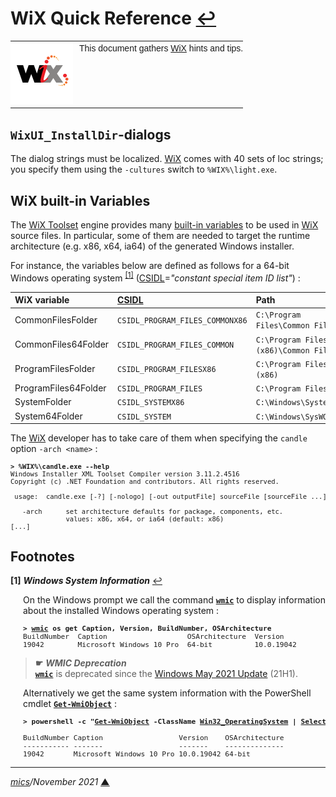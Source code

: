 # <span id="top">WiX Quick Reference</span> <span style="size:25%;"><a href="README.md">↩</a></span>

<table style="font-family:Helvetica,Arial;font-size:14px;line-height:1.6;">
  <tr>
  <td style="border:0;padding:0 10px 0 0;min-width:100px;"><a href="https://wixtoolset.org/" rel="external"><img style="border:0;" src="./docs/wixtoolset.png" width="100" alt="Deno logo"/></a></td>
  <td style="border:0;padding:0;vertical-align:text-top;">This document gathers <a href="https://wixtoolset.org/" rel="external">WiX</a> hints and tips.
  </td>
  </tr>
</table>

## `WixUI_InstallDir`-dialogs

The dialog strings must be localized. [WiX][wix_toolset] comes with 40 sets of loc strings; you specify them using the `-cultures` switch to `%WIX%\light.exe`.

## <span id="vars">WiX built-in Variables</span>

The [WiX Toolset][wix_toolset] engine provides many [built-in variables](https://wixtoolset.org/documentation/manual/v3/bundle/bundle_built_in_variables.html) to be used in [WiX][wix_toolset] source files. In particular, some of them are needed to target the runtime architecture (e.g. x86, x64, ia64) of the generated Windows installer.

For instance, the variables below are defined as follows for a 64-bit Windows operating system <sup id="anchor_01"><a href="#footnote_01">[1]</a></sup> ([CSIDL]=*"constant special item ID list"*) :

| WiX variable         | [CSIDL]                         | Path |
|:---------------------|:--------------------------------|:-----|
| CommonFilesFolder    | `CSIDL_PROGRAM_FILES_COMMONX86` | `C:\Program Files\Common Files` |
| CommonFiles64Folder  | `CSIDL_PROGRAM_FILES_COMMON`    | `C:\Program Files (x86)\Common Files` |
| ProgramFilesFolder   | `CSIDL_PROGRAM_FILESX86`        | `C:\Program Files (x86)` |
| ProgramFiles64Folder | `CSIDL_PROGRAM_FILES`           | `C:\Program Files` |
| SystemFolder         | `CSIDL_SYSTEMX86`               | `C:\Windows\System32` |
| System64Folder       | `CSIDL_SYSTEM`                  | `C:\Windows\SysWOW64` |

The [WiX][wix_toolset] developer has to take care of them when specifying the `candle` option `-arch <name>` :

<pre style="font-size:75%;">
<b>&gt; %WIX%\candle.exe --help</b>
Windows Installer XML Toolset Compiler version 3.11.2.4516
Copyright (c) .NET Foundation and contributors. All rights reserved.

 usage:  candle.exe [-?] [-nologo] [-out outputFile] sourceFile [sourceFile ...] [@responseFile]

   -arch      set architecture defaults for package, components, etc.
              values: x86, x64, or ia64 (default: x86)
[...]
</pre>

## <span id="footnotes">Footnotes</span>

<b name="footnote_01">[1]</b> ***Windows System Information*** [↩](#anchor_01)

<p style="margin:0 0 1em 20px;">
On the Windows prompt we call the command <a href="https://docs.microsoft.com/en-us/windows/win32/wmisdk/wmic"><b><code>wmic</code></b></a> to display information about the installed Windows operating system :
</p>
<pre style="margin:0 0 1em 20px;font-size:80%;">
<b>&gt; <a href="https://docs.microsoft.com/en-us/windows/win32/wmisdk/wmic">wmic</a> os get Caption, Version, BuildNumber, OSArchitecture</b>
BuildNumber  Caption                   OSArchitecture  Version
19042        Microsoft Windows 10 Pro  64-bit          10.0.19042
</pre>

  > **&#9755;** ***WMIC Deprecation***<br/><a href="https://docs.microsoft.com/en-us/windows/win32/wmisdk/wmic"><b><code>wmic</code></b></a> is deprecated since the <a href="https://en.wikipedia.org/wiki/Windows_10_version_history">Windows May 2021 Update</a> (21H1).

<p style="margin:0 0 1em 20px;">
Alternatively we get the same system information with the PowerShell cmdlet <a href="https://docs.microsoft.com/en-us/powershell/module/microsoft.powershell.management/get-wmiobject?view=powershell-5.1"><b><code>Get-WmiObject</code></b></a>  :
</p>
<pre style="margin:0 0 1em 20px;font-size:80%;">
<b>&gt; powershell -c "<a href="https://docs.microsoft.com/en-us/powershell/module/microsoft.powershell.management/get-wmiobject?view=powershell-5.1">Get-WmiObject</a> -ClassName <a href="https://docs.microsoft.com/en-us/windows/win32/cimwin32prov/win32-operatingsystem">Win32_OperatingSystem</a> | <a href="https://docs.microsoft.com/en-us/powershell/module/microsoft.powershell.utility/select-object?view=powershell-5.1">Select</a> BuildNumber,Caption,Version,OSArchitecture"</b>
&nbsp;
BuildNumber Caption                  Version    OSArchitecture
----------- -------                  -------    --------------
19042       Microsoft Windows 10 Pro 10.0.19042 64-bit
</pre>

***

*[mics](https://lampwww.epfl.ch/~michelou/)/November 2021* [**&#9650;**](#top)
<span id="bottom">&nbsp;</span>

<!-- link refs -->

[csidl]: https://docs.microsoft.com/en-us/windows/win32/shell/csidl
[wix_toolset]: https://wixtoolset.org/
